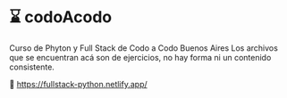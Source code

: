 # :hourglass: codoAcodo
Curso de Phyton y Full Stack de Codo a Codo Buenos Aires
Los archivos que se encuentran acá son de ejercicios, no hay forma ni un contenido consistente.

:thought_balloon: https://fullstack-python.netlify.app/
